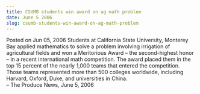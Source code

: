 ```yaml
---
title: CSUMB students win award on ag math problem
date: June 5 2006
slug: csumb-students-win-award-on-ag-math-problem
---
```





<span class="date">Posted on Jun 05, 2006    </span>
Students at California State University, Monterey Bay applied
mathematics to solve a problem involving irrigation of agricultural
fields and won a Meritorious Award &#x2013; the second-highest honor &#x2013; in
a recent international math competition. The award placed them in
the top 15 percent of the nearly 1,000 teams that entered the
competition. Those teams represented more than 500 colleges
worldwide, including Harvard, Oxford, Duke, and universities in
China.<br>
&#x2013; The Produce News, June 5, 2006<br/></br>




